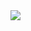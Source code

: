 <img src="/iliasbhal/honeypipe/raw/main/@honeypipe/client/assets/hero.svg" style="max-width: 100%;">
